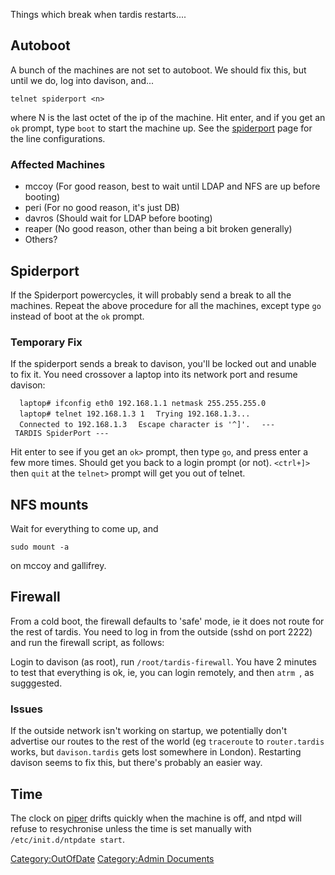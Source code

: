 Things which break when tardis restarts....

## Autoboot

A bunch of the machines are not set to autoboot. We should fix this, but
until we do, log into davison, and...

    telnet spiderport <n>

where N is the last octet of the ip of the machine. Hit enter, and if
you get an `ok` prompt, type `boot` to start the machine up. See the
[spiderport](spiderport "wikilink") page for the line configurations.

### Affected Machines

-   mccoy (For good reason, best to wait until LDAP and NFS are up
    before booting)
-   peri (For no good reason, it's just DB)
-   davros (Should wait for LDAP before booting)
-   reaper (No good reason, other than being a bit broken generally)
-   Others?

## Spiderport

If the Spiderport powercycles, it will probably send a break to all the
machines. Repeat the above procedure for all the machines, except type
`go` instead of boot at the `ok` prompt.

### Temporary Fix

If the spiderport sends a break to davison, you'll be locked out and
unable to fix it. You need crossover a laptop into its network port and
resume davison:

`  laptop# ifconfig eth0 192.168.1.1 netmask 255.255.255.0`
`  laptop# telnet 192.168.1.3 1`
`  Trying 192.168.1.3...`
`  Connected to 192.168.1.3`
`  Escape character is '^]'.`
`  --- TARDIS SpiderPort ---`

Hit enter to see if you get an `ok>` prompt, then type `go`, and press
enter a few more times. Should get you back to a login prompt (or not).
`<ctrl+]>` then `quit` at the `telnet>` prompt will get you out of
telnet.

## NFS mounts

Wait for everything to come up, and

    sudo mount -a

on mccoy and gallifrey.

## Firewall

From a cold boot, the firewall defaults to 'safe' mode, ie it does not
route for the rest of tardis. You need to log in from the outside (sshd
on port 2222) and run the firewall script, as follows:

Login to davison (as root), run `/root/tardis-firewall`. You have 2
minutes to test that everything is ok, ie, you can login remotely, and
then `atrm `<jobid>, as sugggested.

### Issues

If the outside network isn't working on startup, we potentially don't
advertise our routes to the rest of the world (eg `traceroute` to
`router.tardis` works, but `davison.tardis` gets lost somewhere in
London). Restarting davison seems to fix this, but there's probably an
easier way.

## Time

The clock on [piper](piper "wikilink") drifts quickly when the machine
is off, and ntpd will refuse to resychronise unless the time is set
manually with `/etc/init.d/ntpdate start`.

[Category:OutOfDate](Category:OutOfDate "wikilink") [Category:Admin
Documents](Category:Admin_Documents "wikilink")